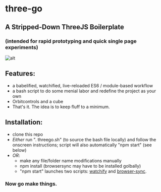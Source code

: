 # three-go
## A Stripped-Down ThreeJS Boilerplate
### (intended for rapid prototyping and quick single page experiments)

![alt](https://raw.githubusercontent.com/MichaelHazani/three-go/master/scr.png)

## Features:

- a babelified, watchified, live-reloaded ES6 / module-based workflow 
- a bash script to do some menial labor and redefine the project as your own
- Orbitcontrols and a cube
- That's it. The idea is to keep fluff to a minimum.

## Installation: 

- clone this repo
- *Either* run ". threego.sh" (to source the bash file locally) and follow the onscreen instructions; script will also automatically "npm start" (see below)
- *OR*:
    - make any file/folder name modifications manually
    - npm install (browsersync may have to be installed golbally)
    - "npm start" launches two scripts: [watchify](https://github.com/substack/watchify) and [browser-sync](https://github.com/BrowserSync/browser-sync).

### Now go make things.
